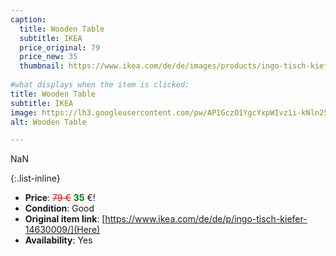 ```yaml
---
caption:
  title: Wooden Table
  subtitle: IKEA
  price_original: 79
  price_new: 35
  thumbnail: https://www.ikea.com/de/de/images/products/ingo-tisch-kiefer__0737092_pe740877_s5.jpg
  
#what displays when the item is clicked:
title: Wooden Table
subtitle: IKEA
image: https://lh3.googleusercontent.com/pw/AP1GczO1YgcYxpWIvz1i-kNln25C0JA4WUxtAEhw1rljIRqtNJP4XHm38AnGYOMG-Dt9R15_Z8v0tsjCRj7N-y6EHJFWYVw-B1IBEI4RQF_et9xaVH9FcdXOQXgsZ-5d_AM3Jv1Zi0YU8c8QwMulpDaFTi8_GA=w2168-h1626-s-no-gm?authuser=0
alt: Wooden Table

---
```

NaN

{:.list-inline} 
- **Price**: <span style="color:red"><del>79 €</del></span> <span style="color:green">**35**</span> €!
- **Condition**: Good
- **Original item link**: [https://www.ikea.com/de/de/p/ingo-tisch-kiefer-14630009/](Here)
- **Availability**: Yes
